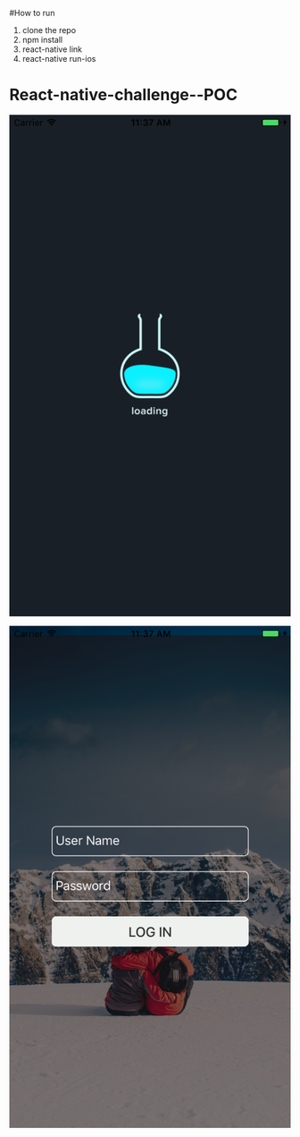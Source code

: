#How to run

1. clone the repo
2. npm install
3. react-native link
4. react-native run-ios



# React-native-challenge--POC

![alt tag](https://raw.githubusercontent.com/abdulmuneer22/React-native-challenge--POC/master/TestApp/APP/Themes/assets/Simulator%20Screen%20Shot%2010-Jan-2017%2C%2011.37.42%20AM.png)

![alt tag](https://github.com/abdulmuneer22/React-native-challenge--POC/blob/master/TestApp/APP/Themes/assets/Simulator%20Screen%20Shot%2010-Jan-2017,%2011.37.46%20AM.png?raw=true)
